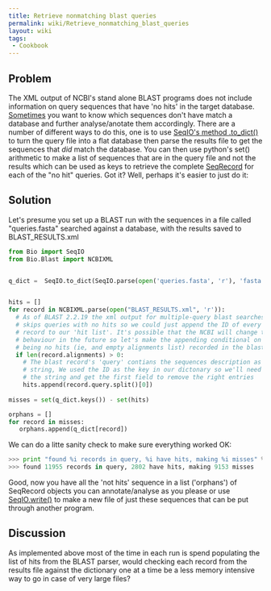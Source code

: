 ```yaml
---
title: Retrieve nonmatching blast queries
permalink: wiki/Retrieve_nonmatching_blast_queries
layout: wiki
tags:
 - Cookbook
---
```


Problem
-------

The XML output of NCBI's stand alone BLAST programs does not include
information on query sequences that have 'no hits' in the target
database. [Sometimes](http://bugzilla.open-bio.org/show_bug.cgi?id=2821)
you want to know which sequences don't have match a database and further
analyse/anotate them accordingly. There are a number of different ways
to do this, one is to use [SeqIO's method .to\_dict()](SeqIO "wikilink")
to turn the query file into a flat database then parse the results file
to get the sequences that *did* match the database. You can then use
python's set() arithmetic to make a list of sequences that are in the
query file and not the results which can be used as keys to retrieve the
complete [SeqRecord](SeqRecord "wikilink") for each of the "no hit"
queries. Got it? Well, perhaps it's easier to just do it:

Solution
--------

Let's presume you set up a BLAST run with the sequences in a file called
"queries.fasta" searched against a database, with the results saved to
BLAST\_RESULTS.xml

``` python
from Bio import SeqIO
from Bio.Blast import NCBIXML


q_dict =  SeqIO.to_dict(SeqIO.parse(open('queries.fasta', 'r'), 'fasta'))


hits = []
for record in NCBIXML.parse(open("BLAST_RESULTS.xml", 'r')):
  # As of BLAST 2.2.19 the xml output for multiple-query blast searches
  # skips queries with no hits so we could just append the ID of every blast 
  # record to our 'hit list'. It's possible that the NCBI will change this
  # behaviour in the future so let's make the appending conditional on there
  # being no hits (ie, and empty alignments list) recorded in the blast record
  if len(record.alignments) > 0:
    # The blast record's 'query' contians the sequences description as a
    # string, We used the ID as the key in our dictonary so we'll need to split
    # the string and get the first field to remove the right entries 
    hits.append(record.query.split()[0])
 
misses = set(q_dict.keys()) - set(hits)

orphans = []
for record in misses:
   orphans.append(q_dict[record])
```

We can do a litte sanity check to make sure everything worked OK:

``` python
>>> print "found %i records in query, %i have hits, making %i misses" % (len(q_dict.keys()), len(hits), len(misses))
>>> found 11955 records in query, 2802 have hits, making 9153 misses
```

Good, now you have all the 'not hits' sequence in a list ('orphans') of
SeqRecord objects you can annotate/analyse as you please or use [
SeqIO.write()](SeqIO "wikilink") to make a new file of just these
sequences that can be put through another program.

Discussion
----------

As implemented above most of the time in each run is spend populating
the list of hits from the BLAST parser, would checking each record from
the results file against the dictionary one at a time be a less memory
intensive way to go in case of very large files?
